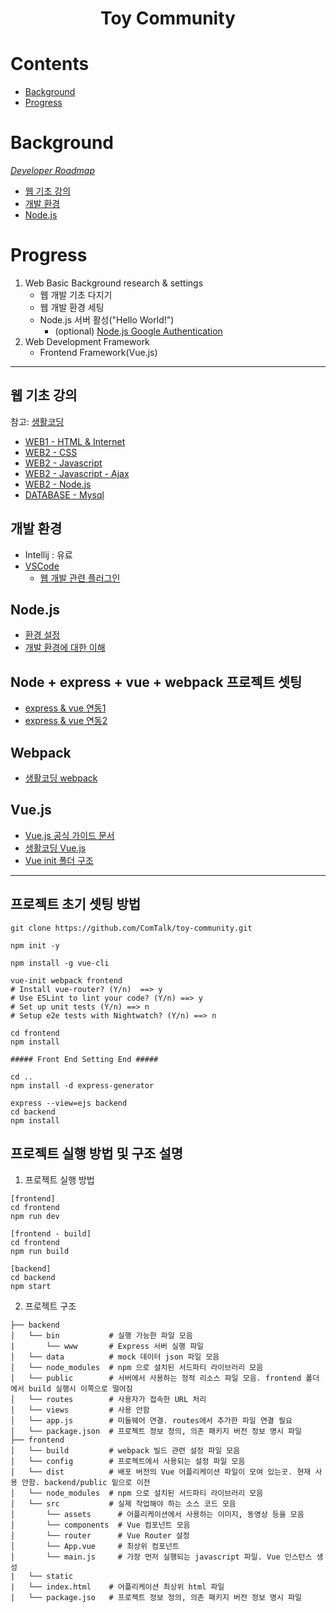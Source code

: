 <h1 align="center">Toy Community</h1>

# Contents

- [Background](#background)
- [Progress](#progress)

# Background

*[Developer Roadmap](https://roadmap.sh/)*
- [웹 기초 강의](#웹-기초-강의)
- [개발 환경](#개발-환경)
- [Node.js](#nodejs)

# Progress

1. Web Basic Background research & settings
	- 웹 개발 기초 다지기
	- 웹 개발 환경 세팅
	- Node.js 서버 활성("Hello World!")
		- (optional) [Node.js Google Authentication](https://opentutorials.org/course/3413)
2. Web Development Framework 
	- Frontend Framework(Vue.js)


---

## 웹 기초 강의

참고: [생활코딩](https://opentutorials.org/)
- [WEB1 - HTML & Internet](https://opentutorials.org/course/3083)
- [WEB2 - CSS](https://opentutorials.org/course/3086)
- [WEB2 - Javascript](https://opentutorials.org/course/3085)
- [WEB2 - Javascript - Ajax](https://opentutorials.org/course/3281)
- [WEB2 - Node.js](https://opentutorials.org/course/3332)
- [DATABASE - Mysql](https://opentutorials.org/course/3161)

## 개발 환경

- Intellij : 유료
- [VSCode](https://code.visualstudio.com/)
	- [웹 개발 관련 플러그인](https://velog.io/@aralaa/VScode%EC%97%90%EC%84%9C-%EC%9B%B9-%EA%B0%9C%EB%B0%9C-%ED%99%98%EA%B2%BD%EC%84%A4%EC%A0%95)

## Node.js

- [환경 설정](https://kimvampa.tistory.com/101)
- [개발 환경에 대한 이해](https://jeonghwan-kim.github.io/series/2019/12/10/frontend-dev-env-webpack-basic.html)

## Node + express + vue + webpack 프로젝트 셋팅

- [express & vue 연동1](https://mrw0119.tistory.com/136)
- [express & vue 연동2](https://mrw0119.tistory.com/137)

## Webpack

- [생활코딩 webpack](https://opentutorials.org/module/4566)

## Vue.js

- [Vue.js 공식 가이드 문서](https://kr.vuejs.org/v2/guide/)
- [생활코딩 Vue.js](https://opentutorials.org/module/4504)
- [Vue init 폴더 구조](https://k39335.tistory.com/64)
---

## 프로젝트 초기 셋팅 방법

```
git clone https://github.com/ComTalk/toy-community.git

npm init -y

npm install -g vue-cli

vue-init webpack frontend
# Install vue-router? (Y/n)  ==> y
# Use ESLint to lint your code? (Y/n) ==> y
# Set up unit tests (Y/n) ==> n
# Setup e2e tests with Nightwatch? (Y/n) ==> n

cd frontend
npm install

##### Front End Setting End #####

cd ..
npm install -d express-generator

express --view=ejs backend
cd backend
npm install

```

## 프로젝트 실행 방법 및 구조 설명

1. 프로젝트 실행 방법
```
[frontend]
cd frontend
npm run dev

[frontend - build]
cd frontend
npm run build

[backend]
cd backend
npm start
```

2. 프로젝트 구조
```
├── backend
│   └── bin           # 실행 가능한 파일 모음
|       └── www       # Express 서버 실행 파일
│   └── data          # mock 데이터 json 파일 모음
│   └── node_modules  # npm 으로 설치된 서드파티 라이브러리 모음
│   └── public        # 서버에서 사용하는 정적 리소스 파일 모음. frontend 폴더에서 build 실행시 이쪽으로 떨어짐
│   └── routes        # 사용자가 접속한 URL 처리
│   └── views         # 사용 안함
│   └── app.js        # 미들웨어 연결. routes에서 추가한 파일 연결 필요
│   └── package.json  # 프로젝트 정보 정의, 의존 패키지 버전 정보 명시 파일
├── frontend
│   └── build         # webpack 빌드 관련 설정 파일 모음
│   └── config        # 프로젝트에서 사용되는 설정 파일 모음
│   └── dist          # 배포 버전의 Vue 어플리케이션 파일이 모여 있는곳. 현재 사용 안함. backend/public 밑으로 이전
│   └── node_modules  # npm 으로 설치된 서드파티 라이브러리 모음
│   └── src           # 실제 작업해야 하는 소스 코드 모음
│       └── assets      # 어플리케이션에서 사용하는 이미지, 동영상 등을 모음
│       └── components  # Vue 컴포넌트 모음
│       └── router      # Vue Router 설정
│       └── App.vue     # 최상위 컴포넌트
│       └── main.js     # 가장 먼저 실행되는 javascript 파일. Vue 인스턴스 생성
|   └── static
|   └── index.html    # 어플리케이션 최상위 html 파일
|   └── package.jso   # 프로젝트 정보 정의, 의존 패키지 버전 정보 명시 파일
```